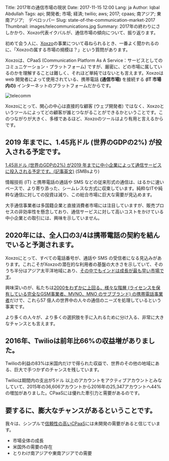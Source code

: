 Title: 2017年の通信市場の現状
Date: 2017-11-15 12:00
Lang: ja
Author: Iqbal Abdullah
Tags: api; 開発者; 市場; 経済; twilio; aws; 2017; cpaas; 南アジア; 東南アジア;　デベロッパー
Slug: state-of-the-communication-market-2017
Thumbnail: images/telecommunications.jpg
Summary: 2017年の終わりにさしかかり、Xoxzo代表イクバルが、通信市場の傾向について、振り返ります。

初めて会う人に、[Xoxzo](https://www.xoxzo.com/ja/)の事業について尋ねられるとき、一番よく聞かれるのに、「Xoxzoの属する市場の規模は？」という質問があります。

Xoxzoは、CPaaS  (Communication Platform As A Service：サービスとしてのコミュニケーション・プラットフォーム)  ですが、厳密に、どの市場に属しているのかを理解することは難しく、それほど単純ではないとも言えます。Xoxzoは web 開発者によって使用されている、携帯電話 __(通信市場)__ を接続する __(IT 市場内の)__ インターネットのプラットフォームだからです。

![telecomm](/images/telecommunications.jpg)

Xoxzoにとって、関心の中心は直接的な顧客 (ウェブ開発者) ではなく、Xoxzoというツールによってどの顧客が誰とつながることができるかということです。このつながりが大きく、多様であるほど、Xoxzoのツールはより有用と言えるからです。

## 2019 年までに、1.45兆ドル (世界のGDPの2%) が投入される予定です。

[1.45兆ドル (世界のGDPの2%) が2019 年までに中小企業によって通信サービスに投入される予定です。(記事英文)](https://www.huffingtonpost.com/ed-wynn/2016-telecommunications-t_b_9078948.html) (SMBsより)

情報技術 (IT) と携帯電話の通話や SMS などの従来形式の通信は、はるかに速いペースで、より寄り添った、シームレスな方式に収束しています。純粋なITや純粋な通信に対しての投資は減り、この総合市場に巨大な需要が見込めます。

大手通信事業者は多国籍企業と直接消費者市場には注目していますが、販売プロセスの非効率性を懸念しており、通信サービスに対して高いコストをかけている中小企業との取引には、興味を示していません。


## 2020年には、全人口の3/4は携帯電話の契約を結んでいると予測されます。

Xoxzoにとって、すべての電話番号が、通話や SMS の受信者になる見込みがあります。これこそがXoxzoの潜在的な利用者の基盤の大きさを示していて、そのうち半分はアジア太平洋地域にあり、[その中でもインドは成長が最も早い市場です](http://www.thedrum.com/news/2017/07/24/mobile-users-surpass-55bn-2022-fueled-growth-india-and-china)。

興味深いのが、私たちは[2000をわずかに上回る、様々な階層 (ライセンスを保有している完全なGSM事業者、MVNO、MNO のサブブランド) の携帯電話事業者](https://www.quora.com/How-many-mobile-operators-are-there-worldwide)だけで、これら57 億人の世界中の人々の通信のニーズを処理しているという事実です。

より多くの人々が、より多くの選択肢を手に入れるために分け入る、非常に大きなチャンスとも言えます。

## 2016年、Twilioは前年比66%の収益増がありました。

Twilioの利益の83%は米国内だけで得られた収益で、世界のその他の地域にある、巨大で手つかずのチャンスを残しています。

Twilioは期間内の支出が5ドル 以上のアカウントをアクティブアカウントとみなしていて、2015年の36,606アカウントから2016年の25,347アカウントへ44%の増加がありました。CPaaSには優れた牽引力と需要があるのです。

## 要するに、膨大なチャンスがあるということです。

我々は、シンプルで[信頼性の高いCPaaS](https://www.xoxzo.com/ja/)には未開発の需要があると信じています。

* 市場全体の成長
* 米国外の需要の存在
* とりわけ南アジアや東南アジアでの需要
